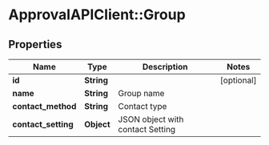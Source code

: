 # ApprovalAPIClient::Group

## Properties
Name | Type | Description | Notes
------------ | ------------- | ------------- | -------------
**id** | **String** |  | [optional] 
**name** | **String** | Group name | 
**contact_method** | **String** | Contact type | 
**contact_setting** | **Object** | JSON object with contact Setting | 


